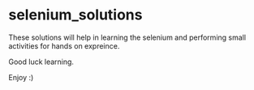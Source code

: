 # selenium_solutions

These solutions will help in learning the selenium and performing small activities for hands on expreince.

Good luck learning. 

Enjoy :)
